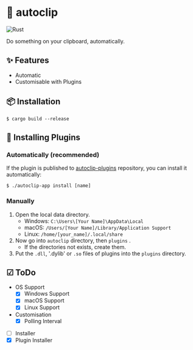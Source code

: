 # 📎 autoclip
![Rust](https://github.com/siketyan/autoclip/workflows/Rust/badge.svg)

Do something on your clipboard, automatically.

## ✨ Features
- Automatic
- Customisable with Plugins

## 📦 Installation
```
$ cargo build --release
```

## 🔌 Installing Plugins
### Automatically (recommended)
If the plugin is published to [autoclip-plugins](https://github.com/siketyan/autoclip-plugins) repository, you can install it automatically:

```console
$ ./autoclip-app install [name]
```

### Manually
1. Open the local data directory.
    - Windows: `C:\Users\[Your Name]\AppData\Local`
    - macOS: `/Users/[Your Name]/Library/Application Support`
    - Linux: `/home/[your_name]/.local/share`
1. Now go into `autoclip` directory, then `plugins` .
    - If the directories not exists, create them.
1. Put the `.dll`, '.dylib' or `.so` files of plugins into the `plugins` directory.

## ☑ ToDo
- OS Support
    - [x] Windows Support
    - [x] macOS Support
    - [x] Linux Support
- Customisation
    - [x] Polling Interval
- [ ] Installer
- [x] Plugin Installer
